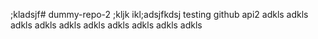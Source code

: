 ;kladsjf# dummy-repo-2
;kljk
ikl;adsjfkdsj
testing github api2
adkls
adkls
adkls
adkls
adkls
adkls
adkls
adkls
adkls
adkls
